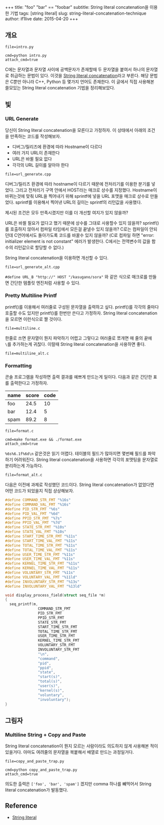 +++
title: "foo" "bar" == "foobar"
subtitle: String literal concatenation을 이용한 기법
tags: [string literal]
slug: string-literal-concatenation-technique
author: if1live
date: 2015-04-20
+++
## 개요

~~~maya:view
file=intro.py
~~~

~~~maya:execute
cmd=python intro.py
attach_cmd=true
~~~

C에는 문자열과 문자열 사이에 공백문자가 존재할때 두 문자열을 붙여서 하나의 문자열로 취급하는 문법이 있다.
이것을 [String literal concatenation][wiki]라고 부른다.
해당 문법은 C뿐만 아니라 C++, Python 등 몇가지 언어도 존재한다.
이 글에서 직접 사용해본 쓸모있는 String literal concatenation 기법을 정리해보았다.

## 빛
### URL Generate

당신이 String literal concatenation을 모른다고 가정하자.
이 상태에서 아래의 조건을 만족하는 코드를 작성해보자.

* 디버그/릴리즈에 환경에 따라 Hostname이 다르다
* 여러 가지 URL이 존재한다
* URL은 바뀔 필요 없다
* 각각의 URL 길이를 알아야 한다

~~~maya:view
file=url_generate.cpp
~~~

디버그/릴리즈 환경에 따라 hostname이 다르기 때문에 전처리기를 이용한 분기를 넣었다.
그리고 전처리기 구역 안에서 HOST라는 매크로 상수를 지정했다.
Hostname이 바뀌는것에 맞춰 URL을 찍어내기 위해 sprintf에 넣을 URL 포맷을 매크로 상수로 만들었다.
sprintf를 이용해서 찍어낸 URL의 길이는 sprintf의 리턴값을 사용했다.

제시된 조건은 모두 만족시켰지만 이를 더 개선할 여지가 있지 않을까?

URL은 바뀔 필요가 없다고 했기 때문에 상수를 그대로 사용할수 있지 않을까?
sprintf()를 호출하지 않아서 컴파일 타임에서 모든걸 끝낼수 있지 않을까?
C로는 컴파일이 안되던데 C언어에서도 돌아가도록 코드를 바꿀수 있지 않을까?
(C로 컴파일 하면 "error: initializer element is not constant" 에러가 발생한다.
C에서는 전역변수의 값을 함수의 리턴값으로 할당할 수 없다.)

String literal concatenation을 이용하면 개선할 수 있다.

~~~maya:view
file=url_generate_alt.cpp
~~~

`#define URL_B "http://" HOST "/kasugano/sora"` 와 같은 식으로 매크로를 만들면 간단한 템플릿 엔진처럼 사용할 수 있다.

### Pretty Multiline Printf

printf()를 이용해서 여러줄로 구성된 문자열을 출력하고 싶다.
printf()를 각각의 줄마다 호출할 수도 있지만 printf()를 한번만 쓴다고 가정하자.
String literal concatenation을 모르면 이런식으로 짤 것이다.

~~~maya:view
file=multiline.c
~~~

한줄로 쓰면 문자열이 뭔지 파악하기 어렵고 그렇다고 여러줄로 쪼개면 매 줄의 끝에 `\`를 추가하는게 귀찮다.
이럴때 String literal concatenation을 사용하면 좋다.

~~~maya:view
file=multiline_alt.c
~~~

### Formatting

콘솔 프로그램을 작성하면 출력 결과를 예쁘게 만드는게 일이다.
다음과 같은 간단한 표를 출력한다고 가정하자.

| name | score | code |
|------|-------|------|
| foo  |  24.5 |  10  |
| bar  | 12.4  | 5    |
| spam | 89.2  |  8   |

~~~maya:view
file=format.c
~~~

~~~maya:execute
cmd=make format.exe && ./format.exe
attach_cmd=true
~~~

`%6s%6.1f%6d\n` 같은것은 읽기 어렵다.
테이블의 필드가 많아지면 몇번째 필드를 파악하기 어려워진다.
String literal concatenation을 사용하면 각각의 포맷팅을 문자열로 분리하는게 가능하다.

~~~maya:view
file=format_alt.c
~~~

다음은 이전에 과제로 작성했던 코드이다.
String literal concatenation가 없었다면 어떤 코드가 되었을지 직접 상상해보자.

```c
#define COMMAND_STR_FMT "%16s"
#define COMMAND_VAL_FMT "%16s"
#define PID_STR_FMT "%6s"
#define PID_VAL_FMT "%6d"
#define PPID_STR_FMT "%7s"
#define PPID_VAL_FMT "%7d"
#define STATE_STR_FMT "%10s"
#define STATE_VAL_FMT "%10s"
#define START_TIME_STR_FMT "%11s"
#define START_TIME_VAL_FMT "%11s"
#define TOTAL_TIME_STR_FMT "%11s"
#define TOTAL_TIME_VAL_FMT "%11s"
#define USER_TIME_STR_FMT "%11s"
#define USER_TIME_VAL_FMT "%11s"
#define KERNEL_TIME_STR_FMT "%11s"
#define KERNEL_TIME_VAL_FMT "%11s"
#define VOLUNTARY_STR_FMT "%11s"
#define VOLUNTARY_VAL_FMT "%11ld"
#define INVOLUNTARY_STR_FMT "%13s"
#define INVOLUNTARY_VAL_FMT "%13ld"

void display_process_field(struct seq_file *m)
{
  seq_printf(m,
               COMMAND_STR_FMT
               PID_STR_FMT
               PPID_STR_FMT
               STATE_STR_FMT
               START_TIME_STR_FMT
               TOTAL_TIME_STR_FMT
               USER_TIME_STR_FMT
               KERNEL_TIME_STR_FMT
               VOLUNTARY_STR_FMT
               INVOLUNTARY_STR_FMT
               "\n",
               "command",
               "pid",
               "ppid",
               "state",
               "start(s)",
               "total(s)",
               "user(s)",
               "kernel(s)",
               "voluntary",
               "involuntary");
}
```

## 그림자
### Multiline String + Copy and Paste
String literal concatenation이 뭔지 모르는 사람이라도 의도하지 않게 사용해본 적이 있을거다.
아마도 여려줄의 문자열을 복붙해서 배열로 만드는 과정일거다.

~~~maya:view
file=copy_and_paste_trap.py
~~~

~~~maya:execute
cmd=python copy_and_paste_trap.py
attach_cmd=true
~~~

의도한 출력은 `['foo', 'bar', 'spam']` 겠지만 comma 하나를 뺴먹어서 String literal concatenation가 발동했다.

## Reference
* [String literal][wiki]

[python_doc]: https://docs.python.org/2/reference/lexical_analysis.html
[wiki]: http://en.wikipedia.org/wiki/String_literal
